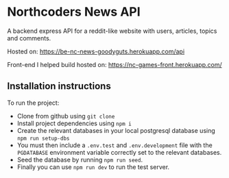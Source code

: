 # Northcoders News API

A backend express API for a reddit-like website with users, articles, topics and comments.

Hosted on: https://be-nc-news-goodyguts.herokuapp.com/api

Front-end I helped build hosted on: https://nc-games-front.herokuapp.com/

## Installation instructions

To run the project:

- Clone from github using `git clone`
- Install project dependencies using `npm i`
- Create the relevant databases in your local postgresql database using `npm run setup-dbs`
- You must then include a `.env.test` and `.env.development` file with the `PGDATABASE` environment variable correctly set to the relevant databases.
- Seed the database by running `npm run seed`.
- Finally you can use `npm run dev` to run the test server.
